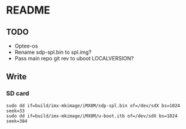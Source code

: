 # README
## TODO
- Optee-os
- Rename sdp-spl.bin to spl.img?
- Pass main repo git rev to uboot LOCALVERSION?

## Write
### SD card
```
sudo dd if=build/imx-mkimage/iMX8M/sdp-spl.bin of=/dev/sdX bs=1024 seek=33
sudo dd if=build/imx-mkimage/iMX8M/u-boot.itb of=/dev/sdX bs=1024 seek=384
```